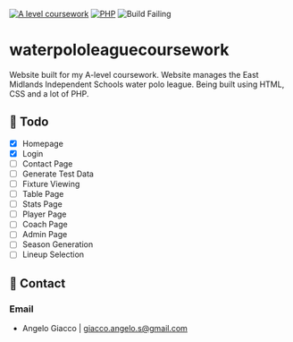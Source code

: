[![A level coursework](https://img.shields.io/badge/A--level-coursework-blue.svg)](https://www.ocr.org.uk/Images/170845-specification-accredited-as-level-gce-computer-science-h046.pdf)
[![PHP](https://img.shields.io/badge/language-lots%20of%20php-success.svg)](https://www.python.org/)
![Build Failing](https://img.shields.io/badge/build-failing-critical.svg)

# waterpololeaguecoursework

Website built for my A-level coursework.
Website manages the East Midlands Independent Schools water polo league.
Being built using HTML, CSS and a lot of PHP.

## 🚀 Todo
- [x] Homepage
- [x] Login
- [ ] Contact Page
- [ ] Generate Test Data
- [ ] Fixture Viewing
- [ ] Table Page
- [ ] Stats Page
- [ ] Player Page
- [ ] Coach Page
- [ ] Admin Page
- [ ] Season Generation
- [ ] Lineup Selection

## 📧 Contact
### Email
- Angelo Giacco | giacco.angelo.s@gmail.com
